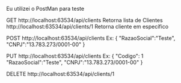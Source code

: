 Eu utilizei o PostMan para teste

GET
http://localhost:63534/api/clients
Retorna lista de Clientes
http://localhost:63534/api/clients/1
Retorna cliente em específico

POST
http://localhost:63534/api/clients
Ex:
{
	"RazaoSocial":"Teste",
	"CNPJ":"13.783.273/0001-00"	
}

PUT
http://localhost:63534/api/clients
Ex:
{
	"Codigo": 1
	"RazaoSocial":"Teste",
	"CNPJ":"13.783.273/0001-00"	
}

DELETE
http://localhost:63534/api/clients/1


